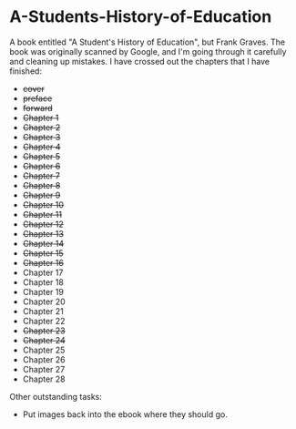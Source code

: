 A-Students-History-of-Education
===============================

A book entitled "A Student's History of Education", but Frank Graves. The book was originally scanned by Google, and I'm going through it carefully and cleaning up mistakes. I have crossed out the chapters that I have finished:

* ~~cover~~
* ~~preface~~
* ~~forward~~
* ~~Chapter 1~~
* ~~Chapter 2~~
* ~~Chapter 3~~
* ~~Chapter 4~~
* ~~Chapter 5~~
* ~~Chapter 6~~
* ~~Chapter 7~~
* ~~Chapter 8~~
* ~~Chapter 9~~
* ~~Chapter 10~~
* ~~Chapter 11~~
* ~~Chapter 12~~
* ~~Chapter 13~~
* ~~Chapter 14~~
* ~~Chapter 15~~
* ~~Chapter 16~~
* Chapter 17
* Chapter 18
* Chapter 19
* Chapter 20
* Chapter 21
* Chapter 22
* ~~Chapter 23~~
* ~~Chapter 24~~
* Chapter 25
* Chapter 26
* Chapter 27
* Chapter 28

Other outstanding tasks:

* Put images back into the ebook where they should go.
